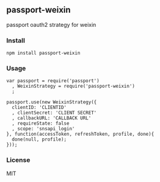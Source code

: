 ## passport-weixin
passport oauth2 strategy for weixin

### Install

    npm install passport-weixin

### Usage

    var passport = require('passport')
      , WeixinStrategy = require('passport-weixin')
      ;

    passport.use(new WeixinStrategy({
      clientID: 'CLIENTID'
      , clientSecret: 'CLIENT SECRET'
      , callbackURL: 'CALLBACK URL'
      , requireState: false
      , scope: 'snsapi_login'
    }, function(accessToken, refreshToken, profile, done){
      done(null, profile);
    }));

### License
MIT